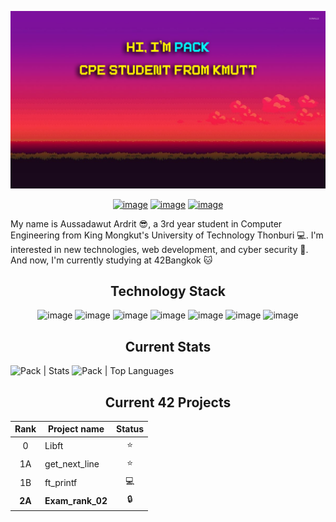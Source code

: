 ![alt text](Thumbnails/MyBackground.png)

<div align="center">

[![image](https://img.shields.io/badge/Facebook-1877F2?style=for-the-badge&logo=facebook&logoColor=white)](https://www.facebook.com/pack.packrock/) [![image](https://img.shields.io/badge/Instagram-E4405F?style=for-the-badge&logo=instagram&logoColor=white)](https://www.instagram.com/pack_hub/) [![image](https://img.shields.io/badge/Discord-5865F2?style=for-the-badge&logo=discord&logoColor=white)](https://discordapp.com/users/318047237533859840)

</div>

My name is Aussadawut Ardrit 😎, a 3rd year student in Computer Engineering from King Mongkut's University of Technology Thonburi 💻. I'm interested in new technologies, web development, and cyber security 💪. And now, I'm currently studying at 42Bangkok 🐱

<h2 align="center">Technology Stack</h2>

<div align="center">

![image](https://img.shields.io/badge/C-00599C?style=for-the-badge&logo=c&logoColor=white) ![image](https://img.shields.io/badge/C%2B%2B-00599C?style=for-the-badge&logo=c%2B%2B&logoColor=white) ![image](https://img.shields.io/badge/CSS3-1572B6?style=for-the-badge&logo=css3&logoColor=white) ![image](https://img.shields.io/badge/HTML5-E34F26?style=for-the-badge&logo=html5&logoColor=white) ![image](https://img.shields.io/badge/JavaScript-323330?style=for-the-badge&logo=javascript&logoColor=F7DF1E) ![image](https://img.shields.io/badge/Python-FFD43B?style=for-the-badge&logo=python&logoColor=blue) ![image](https://img.shields.io/badge/React-20232A?style=for-the-badge&logo=react&logoColor=61DAFB)

</div>

<h2 align="center">Current Stats</h2>

<!--
![Anurag's GitHub stats](https://github-readme-stats.vercel.app/api?username=PackHubTH&show_icons=true&theme=radical)
[![Top Langs](https://github-readme-stats.vercel.app/api/top-langs/?username=PackHubTH&layout=compact&theme=radical)](https://github.com/anuraghazra/github-readme-stats)
-->
<img width="480px" src="https://github-readme-stats.vercel.app/api?username=PackHubTH&hide_border=true&show_icons=true&include_all_commits=true&count_private=true&line_height=21&theme=radical" alt="Pack | Stats" />

<img src="https://github-readme-stats.vercel.app/api/top-langs/?username=PackHubTH&hide_border=true&layout=compact&theme=radical" alt="Pack | Top Languages" />

<h2 align="center">Current 42 Projects</h2>

|  Rank  | Project name     | Status |
| :----: | ---------------- | :----: |
|   0    | Libft            |   ⭐   |
|   1A   | get_next_line    |   ⭐   |
|   1B   | ft_printf        |   💻   |
| **2A** | **Exam_rank_02** |   🔒   |

<!--
**PackHubTH/PackHubTH** is a ✨ _special_ ✨ repository because its `README.md` (this file) appears on your GitHub profile.

Here are some ideas to get you started:

- 🔭 I’m currently working on ...
- 🌱 I’m currently learning ...
- 👯 I’m looking to collaborate on ...
- 🤔 I’m looking for help with ...
- 💬 Ask me about ...
- 📫 How to reach me: ...
- 😄 Pronouns: ...
- ⚡ Fun fact: ...
-->
